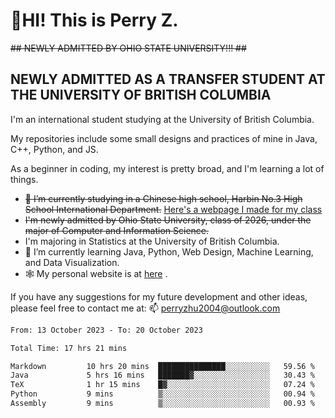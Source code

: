 # 🌄HI! This is Perry Z. <br> #
<s>## NEWLY ADMITTED BY OHIO STATE UNIVERSITY!!! ##</s>
## NEWLY ADMITTED AS A TRANSFER STUDENT AT THE UNIVERSITY OF BRITISH COLUMBIA ##
I'm an international student studying at the University of British Columbia. <br>

My repositories include some small designs and practices of mine in Java, C++, Python, and JS. <br>

As a beginner in coding, my interest is pretty broad, and I'm learning a lot of things. <br>
- <s>🔭 I’m currently studying in a Chinese high school, Harbin No.3 High School International Department.</s> [Here's a webpage I made for my class](https://perry2004.github.io/weirdos/)
- <s> I'm newly admitted by Ohio State University, class of 2026, under the major of Computer and Information Science. </s>
- I'm majoring in Statistics at the University of British Columbia. 
- 🌱 I’m currently learning Java, Python, Web Design, Machine Learning, and Data Visualization. 
- 🕸️ My personal website is at <a href="https://zhu-yp.cn">here</a> .  

If you have any suggestions for my future development and other ideas, please feel free to contact me at: 📫 [perryzhu2004@outlook.com](mailto:perryzhu2004@outlook.com)

<!--START_SECTION:waka-->

```txt
From: 13 October 2023 - To: 20 October 2023

Total Time: 17 hrs 21 mins

Markdown         10 hrs 20 mins  ███████████████░░░░░░░░░░   59.56 %
Java             5 hrs 16 mins   ███████▓░░░░░░░░░░░░░░░░░   30.43 %
TeX              1 hr 15 mins    █▓░░░░░░░░░░░░░░░░░░░░░░░   07.24 %
Python           9 mins          ▒░░░░░░░░░░░░░░░░░░░░░░░░   00.94 %
Assembly         9 mins          ▒░░░░░░░░░░░░░░░░░░░░░░░░   00.93 %
```

<!--END_SECTION:waka-->
